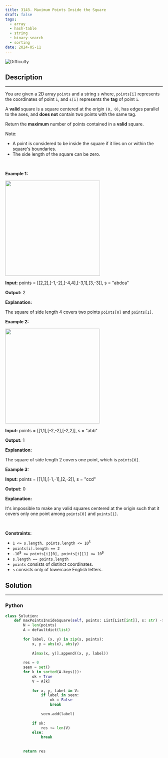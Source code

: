 ```yaml
---
title: 3143. Maximum Points Inside the Square
draft: false
tags: 
  - array
  - hash-table
  - string
  - binary-search
  - sorting
date: 2024-05-11
---
```


![Difficulty](https://img.shields.io/badge/Difficulty-Medium-blue.svg)

## Description

---
<p>You are given a 2D<strong> </strong>array <code>points</code> and a string <code>s</code> where, <code>points[i]</code> represents the coordinates of point <code>i</code>, and <code>s[i]</code> represents the <strong>tag</strong> of point <code>i</code>.</p>

<p>A <strong>valid</strong> square is a square centered at the origin <code>(0, 0)</code>, has edges parallel to the axes, and <strong>does not</strong> contain two points with the same tag.</p>

<p>Return the <strong>maximum</strong> number of points contained in a <strong>valid</strong> square.</p>

<p>Note:</p>

<ul>
	<li>A point is considered to be inside the square if it lies on or within the square&#39;s boundaries.</li>
	<li>The side length of the square can be zero.</li>
</ul>

<p>&nbsp;</p>
<p><strong class="example">Example 1:</strong></p>

<p><img alt="" src="https://assets.leetcode.com/uploads/2024/03/29/3708-tc1.png" style="width: 303px; height: 303px;" /></p>

<div class="example-block">
<p><strong>Input:</strong> <span class="example-io">points = [[2,2],[-1,-2],[-4,4],[-3,1],[3,-3]], s = &quot;abdca&quot;</span></p>

<p><strong>Output:</strong> <span class="example-io">2</span></p>

<p><strong>Explanation:</strong></p>

<p>The square of side length 4 covers two points <code>points[0]</code> and <code>points[1]</code>.</p>
</div>

<p><strong class="example">Example 2:</strong></p>

<p><img alt="" src="https://assets.leetcode.com/uploads/2024/03/29/3708-tc2.png" style="width: 302px; height: 302px;" /></p>

<div class="example-block">
<p><strong>Input:</strong> <span class="example-io">points = [[1,1],[-2,-2],[-2,2]], s = &quot;abb&quot;</span></p>

<p><strong>Output:</strong> <span class="example-io">1</span></p>

<p><strong>Explanation:</strong></p>

<p>The square of side length 2 covers one point, which is <code>points[0]</code>.</p>
</div>

<p><strong class="example">Example 3:</strong></p>

<div class="example-block">
<p><strong>Input:</strong> <span class="example-io">points = [[1,1],[-1,-1],[2,-2]], s = &quot;ccd&quot;</span></p>

<p><strong>Output:</strong> <span class="example-io">0</span></p>

<p><strong>Explanation:</strong></p>

<p>It&#39;s impossible to make any valid squares centered at the origin such that it covers only one point among <code>points[0]</code> and <code>points[1]</code>.</p>
</div>

<p>&nbsp;</p>
<p><strong>Constraints:</strong></p>

<ul>
	<li><code>1 &lt;= s.length, points.length &lt;= 10<sup>5</sup></code></li>
	<li><code>points[i].length == 2</code></li>
	<li><code>-10<sup>9</sup> &lt;= points[i][0], points[i][1] &lt;= 10<sup>9</sup></code></li>
	<li><code>s.length == points.length</code></li>
	<li><code>points</code> consists of distinct coordinates.</li>
	<li><code>s</code> consists only of lowercase English letters.</li>
</ul>


## Solution

---
### Python
``` py title='maximum-points-inside-the-square'
class Solution:
    def maxPointsInsideSquare(self, points: List[List[int]], s: str) -> int:
        N = len(points)
        A = defaultdict(list)
        
        for label, (x, y) in zip(s, points):
            x, y = abs(x), abs(y)
            
            A[max(x, y)].append((x, y, label))
        
        res = 0
        seen = set()
        for k in sorted(A.keys()):
            ok = True
            V = A[k]
            
            for x, y, label in V:
                if label in seen:
                    ok = False
                    break
                
                seen.add(label)
            
            if ok:
                res += len(V)
            else:
                break
            
        
        return res

```

